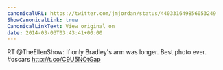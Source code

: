 ```yaml
---
canonicalURL: https://twitter.com/jmjordan/status/440331649856053249
ShowCanonicalLink: true
CanonicalLinkText: View original on
date: 2014-03-03T03:43:41+00:00
---
```

RT @TheEllenShow: If only Bradley's arm was longer. Best photo ever. #oscars http://t.co/C9U5NOtGap